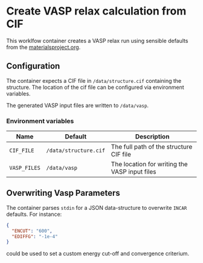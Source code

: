 # Create VASP relax calculation from CIF

This worklfow container creates a VASP relax run using sensible defaults from the [materialsproject.org](http://www.materialsproject.org).

## Configuration

The container expects a CIF file in `/data/structure.cif` containing the structure. The location of the cif file can be 
configured via environment variables. 

The generated VASP input files are written to `/data/vasp`.

### Environment variables

| Name         | Default               | Description                                   |
| ------------ | --------------------- | --------------------------------------------- |
| `CIF_FILE`   | `/data/structure.cif` | The full path of the structure CIF file       |
| `VASP_FILES` | `/data/vasp`          | The location for writing the VASP input files |

## Overwriting Vasp Parameters

The container parses `stdin` for a JSON data-structure to overwrite `INCAR` defaults. For instance:

```json
{
  "ENCUT": "600",
  "EDIFFG": "-1e-4"
}
```

could be used to set a custom energy cut-off and convergence criterium.

